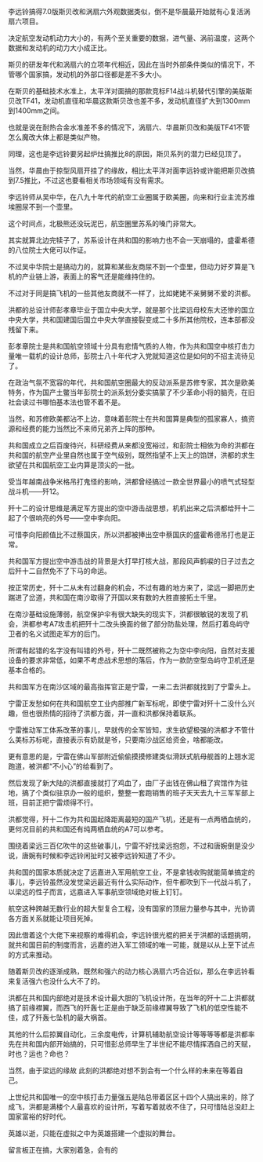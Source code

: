 李远铃搞得7.0版斯贝改和涡扇六外观数据类似，倒不是华晨最开始就有心复活涡扇六项目。

决定航空发动机动力大小的，有两个至关重要的数据，进气量、涡前温度，这两个数据和发动机的动力大小成正比。

斯贝的研发年代和涡扇六的立项年代相近，因此在当时外部条件类似的情况下，不管哪个国家搞，发动机的外部口径都是差不多大小。

在斯贝的基础技术水准上，太平洋对面搞的那款竞标F14战斗机替代引擎的美版斯贝改TF41，发动机直径和华晨这款斯贝改也差不多，发动机直径扩大到1300mm到1400mm之间。

也就是说在耐热合金水准差不多的情况下，涡扇六、华晨斯贝改和美版TF41不管怎么魔改大体上都是类似产物。

同理，这也是李远铃要另起炉灶搞推比8的原因，斯贝系列的潜力已经见顶了。

当然，华晨由于掠型风扇开挂了的缘故，相比太平洋对面李远铃或许能把斯贝改搞到7.5推比，不过这也要看相关市场领域有没有需求。

李远铃师从吴中华，在八九十年代的航空工业圈属于欧美圈，向来和行业主流苏维埃圈尿不到一个壶里。

这个时间点，北极熊还没玩泥巴，航空圈里苏系的嗓门非常大。

其实就算北边完犊子了，苏系设计在共和国的影响力也不会一天崩塌的，盛霍希德的八位院士大佬可以作证。

不过吴中华院士是搞动力的，就算和某些友商尿不到一个壶里，但动力好歹算是飞机的产业链上游，表面上的客气还是能维持住的。

不过对于同是搞飞机的一些其他友商就不一样了，比如姥姥不亲舅舅不爱的洪都。

洪都的总设计师彭孝章毕业于国立中央大学，就是那个比梁远母校东大还惨的国立中央大学，共和国建国后国立中央大学直接裂变成二十多所其他院校，连本部都没残留下来。

彭孝章院士是共和国航空领域十分具有悲情气质的人物，作为共和国空中核打击力量唯一载机的设计总师，彭院士八十年代才入党就知道这位是如何的不招主流待见了。

在政治气氛不宽容的年代，共和国航空圈最大的反动派系是苏修专家，其次是欧美特务，作为国产土鳖当年彭院士的派系划分委实搞蒙了不少革命小将的脑壳，在旧社会读过书哪怕基本法也管不着不是。

当然，和苏修欧美都沾不上边，意味着彭院士在共和国算是典型的孤家寡人，搞资源和经费的能力当然比不来师兄弟齐上阵的那种。

共和国成立之后百废待兴，科研经费从来都没宽裕过，和彭院士相依为命的洪都在共和国的航空产业里自然也属于空气级别，既然指望不上天上的馅饼，洪都的求生欲望在共和国航空工业内算是顶尖的一批。

受当年越南战争米格吊打鬼怪的影响，洪都曾经搞过一款全世界最小的喷气式轻型战斗机——歼12。

歼十二的设计思维是满足军方提出的空中游击战思想，机机出来之后洪都给歼十二起了个很响亮的外号——空中李向阳。

可惜李向阳颜值比不过蔡国庆，所以洪都被捧出空中蔡国庆的盛霍希德吊打也是正常。

共和国军方提出空中游击战的背景是大打早打核大战，那段风声鹤唳的日子过去之后歼十二自然免不了下马的命运。

按正常历史，歼十二从未有过翻身的机会，不过有趣的地方来了，梁远一脚把历史踹进了岔道，共和国在南沙取得了开国以来有数的大胜直接拓土千里。

在南沙基础设施薄弱，航空保护伞有很大缺失的现实下，洪都很敏锐的发现了机会，洪都参考A7攻击机把歼十二改头换面的做了部分防盐处理，然后打着岛屿守卫者的名义试图走军方的后门。

所谓有起错的名字没有叫错的外号，歼十二既然被称之为空中李向阳，自然对支援设备的要求非常低，如果不考虑战术思想的落后，作为一款防空型岛屿守卫机还是基本合格的。

共和国军方在南沙区域的最高指挥官正是宁雷，一来二去洪都就找到了宁雷头上。

宁雷正发愁如何在共和国航空工业内部推广新军标呢，即使宁雷对歼十二没什么兴趣，但也很热情的招待了洪都方面，并一直和洪都保持着联系。

宁雷推动军工体系改革的事儿，早就传的全军皆知，求生欲望极强的洪都才不管什么美标苏标呢，直接表示有奶就是爷，只要南沙战区给资金，啥都能改。

更有意思的是，宁雷在佛山军部附近偷偷摸摸修建类似滑跃式航母舰首的上翘水泥跑道，被洪都“不小心”的给看到了。

然后发现了新大陆的洪都直接就打了鸡血了，由厂子出钱在佛山租了宾馆作为驻地，搞了个类似驻京办一般的组织，整整一套跑销售的班子天天去九十三军军部上班，目前正把宁雷烦得不行。

洪都觉得，歼十二作为共和国起降距离最短的国产飞机，还是有一点两栖血统的，更何况目前的共和国还有纯两栖血统的A7可以参考。

围绕着梁远三百亿吹牛的这些破事儿，宁雷不好找梁远抱怨，不过和唐婉倒是没少说，唐婉有时候和李远铃闲扯时又被李远铃知道了不少。

共和国的国家本质就决定了远嘉进入军用航空工业，不是拿钱收购就能简单搞定的事儿，李远铃虽然没发觉梁远最近有什么实际动作，但牛都吹到下一代战斗机了，以梁远的性子而言，远嘉进入军事航空领域绝对板上钉钉。

航空这种跨越无数行业的超大型复合工程，没有国家的顶层力量参与其中，光协调各方面关系就能让项目死掉。

因此借着这个大佬下来视察的难得机会，李远铃很光棍的把关于洪都的话题挑明，就共和国目前的制度而言，远嘉的进入军工领域的唯一可能，就是以从上至下试点的方式来推动。

随着斯贝改的逐渐成熟，既然和强六的动力核心涡扇六巧合近似，那么在李远铃看来复活强六也没什么大不了的。

洪都在共和国内部绝对是技术设计最大胆的飞机设计所，在当年的歼十二上洪都就搞了前缘襟翼，而西飞的歼轰七正是由于缺乏前缘襟翼导致了飞机的低空性能不佳，成了歼轰七坠机的最大祸首。

其他的什么后掠翼自动化，三余度电传，计算机辅助航空设计等等等等都是洪都率先在共和国内部开始搞的，只可惜彭总师早生了半世纪不能尽情挥洒自己的天赋，时也？运也？命也？

当然，由于梁远的缘故 此刻的洪都绝对想不到会有一个什么样的未来在等着自己。

上世纪共和国唯一的空中核打击力量强五是陆总带着区区十四个人搞出来的，除了成飞，洪都是满楼个人最喜欢的设计所，写着写着就收不住了，只可惜陆总没赶上国家富裕的好时代。

英雄以逝，只能在虚拟之中为英雄搭建一个虚拟的舞台。  

留言板正在搞，大家别着急，会有的